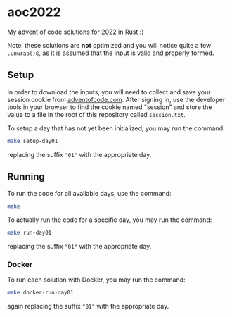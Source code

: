 # aoc2022

My advent of code solutions for 2022 in Rust :)

Note: these solutions are **not** optimized and you will notice quite a few
`.unwrap()`s, as it is assumed that the input is valid and properly formed.

## Setup

In order to download the inputs, you will need to collect and save your session
cookie from [adventofcode.com](https://adventofcode.com). After signing in, use
the developer tools in your browser to find the cookie named "session" and store
the value to a file in the root of this repository called `session.txt`.

To setup a day that has not yet been initialized, you may run the command:

```sh
make setup-day01
```

replacing the suffix `"01"` with the appropriate day.


## Running

To run the code for all available days, use the command:

```sh
make
```

To actually run the code for a specific day, you may run the command:

```sh
make run-day01
```

replacing the suffix `"01"` with the appropriate day.

### Docker

To run each solution with Docker, you may run the command:

```sh
make docker-run-day01
```

again replacing the suffix `"01"` with the appropriate day.
